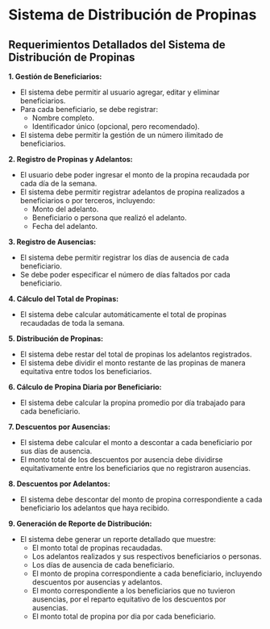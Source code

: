 # Sistema de Distribución de Propinas

## Requerimientos Detallados del Sistema de Distribución de Propinas

**1. Gestión de Beneficiarios:**

- El sistema debe permitir al usuario agregar, editar y eliminar beneficiarios.
- Para cada beneficiario, se debe registrar:
  - Nombre completo.
  - Identificador único (opcional, pero recomendado).
- El sistema debe permitir la gestión de un número ilimitado de beneficiarios.

**2. Registro de Propinas y Adelantos:**

- El usuario debe poder ingresar el monto de la propina recaudada por cada día de la semana.
- El sistema debe permitir registrar adelantos de propina realizados a beneficiarios o por terceros, incluyendo:
  - Monto del adelanto.
  - Beneficiario o persona que realizó el adelanto.
  - Fecha del adelanto.

**3. Registro de Ausencias:**

- El sistema debe permitir registrar los días de ausencia de cada beneficiario.
- Se debe poder especificar el número de días faltados por cada beneficiario.

**4. Cálculo del Total de Propinas:**

- El sistema debe calcular automáticamente el total de propinas recaudadas de toda la semana.

**5. Distribución de Propinas:**

- El sistema debe restar del total de propinas los adelantos registrados.
- El sistema debe dividir el monto restante de las propinas de manera equitativa entre todos los beneficiarios.

**6. Cálculo de Propina Diaria por Beneficiario:**

- El sistema debe calcular la propina promedio por día trabajado para cada beneficiario.

**7. Descuentos por Ausencias:**

- El sistema debe calcular el monto a descontar a cada beneficiario por sus días de ausencia.
- El monto total de los descuentos por ausencia debe dividirse equitativamente entre los beneficiarios que no registraron ausencias.

**8. Descuentos por Adelantos:**

- El sistema debe descontar del monto de propina correspondiente a cada beneficiario los adelantos que haya recibido.

**9. Generación de Reporte de Distribución:**

- El sistema debe generar un reporte detallado que muestre:
  - El monto total de propinas recaudadas.
  - Los adelantos realizados y sus respectivos beneficiarios o personas.
  - Los días de ausencia de cada beneficiario.
  - El monto de propina correspondiente a cada beneficiario, incluyendo descuentos por ausencias y adelantos.
  - El monto correspondiente a los beneficiarios que no tuvieron ausencias, por el reparto equitativo de los descuentos por ausencias.
  - El monto total de propina por dia por cada beneficiario.
